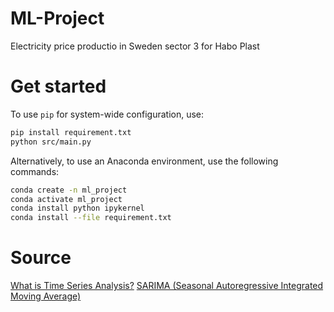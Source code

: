 # ML-Project

Electricity price productio in Sweden sector 3 for Habo Plast

# Get started

To use `pip` for system-wide configuration, use:

```bash
pip install requirement.txt
python src/main.py
```

Alternatively, to use an Anaconda environment, use the following commands:

```bash
conda create -n ml_project
conda activate ml_project
conda install python ipykernel
conda install --file requirement.txt
```

# Source

[What is Time Series Analysis?](https://www.youtube.com/watch?v=GE3JOFwTWVM)
[SARIMA (Seasonal Autoregressive Integrated Moving Average)](https://www.geeksforgeeks.org/sarima-seasonal-autoregressive-integrated-moving-average/)
